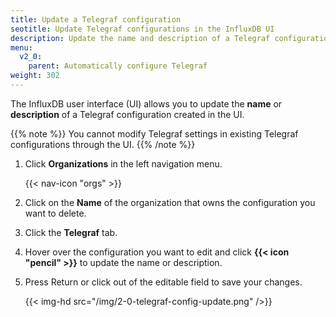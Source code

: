 ```yaml
---
title: Update a Telegraf configuration
seotitle: Update Telegraf configurations in the InfluxDB UI
description: Update the name and description of a Telegraf configuration created in the InfluxDB UI.
menu:
  v2_0:
    parent: Automatically configure Telegraf
weight: 302
---
```


The InfluxDB user interface (UI) allows you to update the **name** or **description**
of a Telegraf configuration created in the UI.

{{% note %}}
You cannot modify Telegraf settings in existing Telegraf configurations through the UI.
{{% /note %}}

1. Click **Organizations** in the left navigation menu.

    {{< nav-icon "orgs" >}}

2. Click on the **Name** of the organization that owns the configuration you want to delete.
3. Click the **Telegraf** tab.
4. Hover over the configuration you want to edit and click **{{< icon "pencil" >}}**
   to update the name or description.
5. Press Return or click out of the editable field to save your changes.

    {{< img-hd src="/img/2-0-telegraf-config-update.png" />}}
